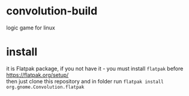 # convolution-build<br>
logic game for linux<br>
# install<br>
it is Flatpak package, if you not have it - you must install `flatpak` before https://flatpak.org/setup/<br>
then just clone this repository and in folder run `flatpak install org.gnome.Convolution.flatpak`

